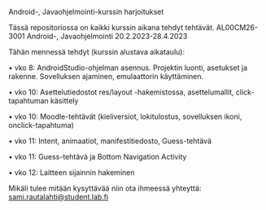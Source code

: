 Android-, Javaohjelmointi-kurssin harjoitukset

Tässä repositoriossa on kaikki kurssin aikana tehdyt tehtävät. AL00CM26-3001 Android-, Javaohjelmointi 20.2.2023-28.4.2023

Tähän mennessä tehdyt (kurssin alustava aikataulu):


•	vko 8: AndroidStudio-ohjelman asennus. Projektin luonti, asetukset ja rakenne. Sovelluksen ajaminen, emulaattorin käyttäminen.

•	vko 10: Asettelutiedostot res/layout -hakemistossa, asettelumallit, click-tapahtuman käsittely

•	vko 10: Moodle-tehtävät (kieliversiot, lokitulostus, sovelluksen ikoni, onclick-tapahtuma)

•	vko 11: Intent, animaatiot, manifestitiedosto, Guess-tehtävä

•	vko 11: Guess-tehtävä ja Bottom Navigation Activity

•	vko 12: Laitteen sijainnin hakeminen

Mikäli tulee mitään kysyttävää niin ota ihmeessä yhteyttä: sami.rautalahti@student.lab.fi
